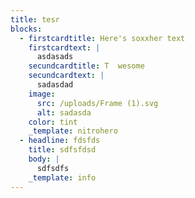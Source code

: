 ```yaml
---
title: tesr
blocks:
  - firstcardtitle: Here's soxxher text
    firstcardtext: |
      asdasads
    secundcardtitle: T  wesome
    secundcardtext: |
      sadasdad
    image:
      src: /uploads/Frame (1).svg
      alt: sadasda
    color: tint
    _template: nitrohero
  - headline: fdsfds
    title: sdfsfdsd
    body: |
      sdfsdfs
    _template: info
---
```







